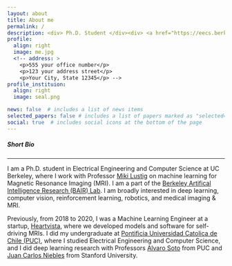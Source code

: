 ```yaml
---
layout: about
title: About me
permalink: /
description: <div> Ph.D. Student </div><div> <a href="https://eecs.berkeley.edu">Electrical Engineering and Computer Science</a></div><div> <a href="https://www.berkeley.edu">University of California, Berkeley</a></div><p>
profile:
  align: right
  image: me.jpg
  <!-- address: >
    <p>555 your office number</p>
    <p>123 your address street</p>
    <p>Your City, State 12345</p> -->
profile_instituion:
  align: right
  image: seal.png

news: false  # includes a list of news items
selected_papers: false # includes a list of papers marked as "selected={true}"
social: true  # includes social icons at the bottom of the page
---
```




##### Short Bio
---

I am a Ph.D. student in Electrical Engineering and Computer Science at UC Berkeley, where I work with Professor [Miki Lustig](http://people.eecs.berkeley.edu/~mlustig/) on machine learning for Magnetic Resonance Imaging (MRI). I am a part of the [Berkeley Artifical Intelligence Research (BAIR) Lab](https://bair.berkeley.edu/). I am broadly interested in deep learning, computer vision, reinforcement learning, robotics, and medical imaging & MRI. 

Previously, from 2018 to 2020, I was a Machine Learning Engineer at a startup, [Heartvista](https://www.heartvista.ai), where we developed models and software for self-driving MRIs. I did my undergraduate at [Pontificia Universidad Catolica de Chile (PUC)](https://www.uc.cl/en), where I studied Electrical Engineering and Computer Science, and I did deep learning research with Professors [Alvaro Soto](https://asoto.ing.puc.cl/) from PUC and [Juan Carlos Niebles](http://www.niebles.net/) from Stanford University. 
